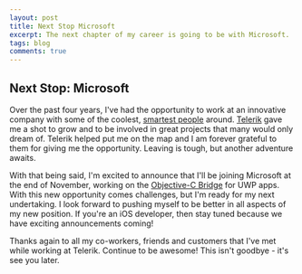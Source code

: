 ```yaml
---
layout: post
title: Next Stop Microsoft
excerpt: The next chapter of my career is going to be with Microsoft. 
tags: blog
comments: true
---
```

## Next Stop: Microsoft

Over the past four years, I've had the opportunity to work at an innovative company with some of the coolest, [smartest people](http://developer.telerik.com/community/#who-we-are) around. [Telerik](http://www.telerik.com) gave me a shot to grow and to be involved in great projects that many would only dream of. Telerik helped put me on the map and I am forever grateful to them for giving me the opportunity. Leaving is tough, but another adventure awaits.

With that being said, I'm excited to announce that I'll be joining Microsoft at the end of November, working on the [Objective-C Bridge](https://dev.windows.com/en-us/bridges/ios) for UWP apps. With this new opportunity comes challenges, but I'm ready for my next undertaking. I look forward to pushing myself to be better in all aspects of my new position. If you're an iOS developer, then stay tuned because we have exciting announcements coming! 

Thanks again to all my co-workers, friends and customers that I've met while working at Telerik. Continue to be awesome! This isn't goodbye - it's see you later. 